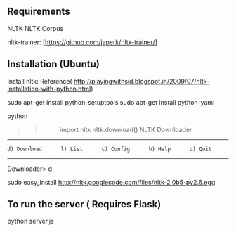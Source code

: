 ## Requirements
NLTK
NLTK Corpus

nltk-trainer: [https://github.com/japerk/nltk-trainer/]

## Installation (Ubuntu)

Install nltk: Reference( http://playingwithsid.blogspot.in/2009/07/nltk-installation-with-python.html)

sudo apt-get install python-setuptools
sudo apt-get install python-yaml

python
>>> import nltk
>>> nltk.download()
NLTK Downloader
---------------------------------------------------------------------------
    d) Download      l) List      c) Config      h) Help      q) Quit
---------------------------------------------------------------------------
Downloader> d 

sudo easy_install http://nltk.googlecode.com/files/nltk-2.0b5-py2.6.egg


## To run the server ( Requires Flask) 
python server.js
